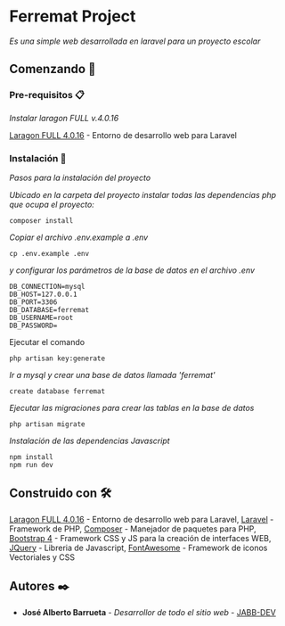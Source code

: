 # Ferremat Project

_Es una simple web desarrollada en laravel para un proyecto escolar_

## Comenzando 🚀

### Pre-requisitos 📋

_Instalar laragon FULL v.4.0.16_

[Laragon FULL 4.0.16](https://laragon.org/download/index.html) - Entorno de desarrollo web para Laravel

### Instalación 🔧

_Pasos para la instalación del proyecto_

_Ubicado en la carpeta del proyecto instalar todas las dependencias php que ocupa el proyecto:_

```
composer install
```

_Copiar el archivo .env.example a .env_

```
cp .env.example .env

```

_y configurar los parámetros de la base de datos en el archivo .env_

```
DB_CONNECTION=mysql
DB_HOST=127.0.0.1
DB_PORT=3306
DB_DATABASE=ferremat
DB_USERNAME=root
DB_PASSWORD=

```
Ejecutar el comando

```
php artisan key:generate
```

_Ir a mysql y crear una base de datos llamada 'ferremat'_

```
create database ferremat
```

_Ejecutar las migraciones para crear las tablas en la base de datos_

```
php artisan migrate
```
_Instalación de las dependencias Javascript_

```
npm install 
npm run dev
```

## Construido con 🛠️

[Laragon FULL 4.0.16](https://laragon.org/download/index.html) - Entorno de desarrollo web para Laravel, [Laravel](https://laravel.com/) - Framework de PHP, [Composer](https://getcomposer.org/) - Manejador de paquetes para PHP, [Bootstrap 4](https://getbootstrap.com/) - Framework CSS y JS para la creación de interfaces WEB, [JQuery](https://jquery.com/) - Libreria de Javascript, [FontAwesome](https://fontawesome.com/) - Framework de iconos Vectoriales y CSS

## Autores ✒️

* **José Alberto Barrueta** - *Desarrollor de todo el sitio web* - [JABB-DEV](https://github.com/JABB-DEV)